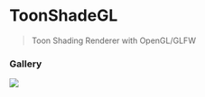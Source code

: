 # ToonShadeGL

> Toon Shading Renderer with OpenGL/GLFW

### Gallery
![](https://pbs.twimg.com/media/GZyqYlxWIAAlFq_?format=jpg&name=medium)


